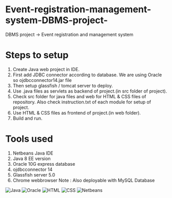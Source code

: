 # Event-registration-management-system-DBMS-project-
DBMS project -> Event registration and management system 

# Steps to setup
1. Create Java web project in IDE.
2. First add JDBC connector according to database. We are using Oracle so ojdbcconnector14.jar file 
3. Then setup glassfish / tomcat server to deploy.
4. Use .java files as servlets as backend of project.(in src folder of project).
5. Check src folder for java files and web for HTML & CSS files of repository. Also check instruction.txt of each module for setup of project.
6. Use HTML & CSS files as frontend of project.(in web folder).
7. Build and run.

# Tools used
1. Netbeans Java IDE
2. Java 8 EE version
3. Oracle 10G express database
4. ojdbcconnector 14
5. Glassfish server 5.0
6. Chrome webbrowser 
Note : Also deployable with MySQL Database

<p>
<img alt ="Java"src="https://img.shields.io/badge/Java-ED8B00?style=for-the-badge&logo=java&logoColor=white" />
<img alt="Oracle" src="https://img.shields.io/badge/Oracle-F80000?style=for-the-badge&logo=oracle&logoColor=black" />
<img alt="HTML"  src="https://img.shields.io/badge/HTML-239120?style=for-the-badge&logo=html5&logoColor=white" />
<img alt="CSS"   src="https://img.shields.io/badge/CSS-239120?&style=for-the-badge&logo=css3&logoColor=white" />
<img alt="Netbeans" src="https://img.shields.io/badge/NetBeansIDE-1B6AC6.svg?style=for-the-badge&logo=apache-netbeans-ide&logoColor=white" /> </p>
